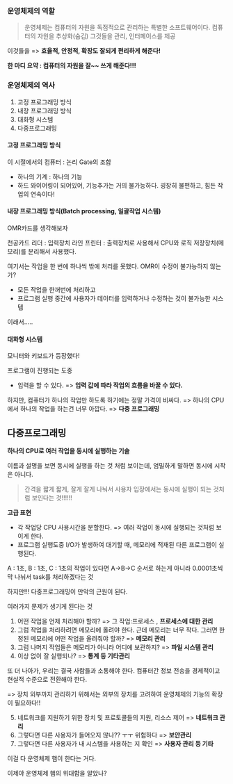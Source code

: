 ### 운영체제의 역할

> 운영체제는 컴퓨터의 자원을 독점적으로 관리하는 특별한 소프트웨어이다.
> 	컴퓨터의 자원을 추상화(숨김)
> 	 그것들을 관리, 인터페이스를 제공

이것들을 => **효율적, 안정적, 확장도 잘되게 편리하게 해준다!**

**한 마디 요약 : 컴퓨터의 자원을 잘~~ 쓰게 해준다!!!**

### 운영체제의 역사
1. 고정 프로그래밍 방식
2. 내장 프로그래밍 방식
3. 대화형 시스템
4. 다중프로그래밍

#### 고정 프로그래밍 방식
이 시절에서의 컴퓨터 : 논리 Gate의 조합
- 하나의 기계 : 하나의 기능
- 하드 와이어링이 되어있어, 기능추가는 거의 불가능하다.
굉장히 불편하고, 힘든 작업의 연속이다!

#### 내장 프로그래밍 방식(Batch processing, 일괄작업 시스템)

OMR카드를 생각해보자

천공카드 리더 : 입력장치
라인 프린터 : 출력장치로 사용해서
CPU와 로직 저장장치(메모리)를 분리해서 사용했다.

여기서는 작업을 한 번에 하나씩 밖에 처리를 못했다.
OMR이 수정이 불가능하지 않는가?
- 모든 작업을 한꺼번에 처리하고
- 프로그램 실행 중간에 사용자가 데이터를 입력하거나 수정하는 것이 불가능한 시스템

이래서.....

#### 대화형 시스템
모니터와 키보드가 등장했다!

프로그램이 진행되는 도중
- 입력을 할 수 있다. => **입력 값에 따라 작업의 흐름을 바꿀 수 있다.**

하지만, 컴퓨터가 하나의 작업만 하도록 하기에는 정말 가격이 비싸다.
=> 하나의 CPU에서 하나의 작업을 하는건 너무 아깝다.
=> **다중 프로그래밍**


## 다중프로그래밍

**하나의 CPU로 여러 작업을 동시에 실행하는 기술**

이름과 설명을 보면 동시에 실행을 하는 것 처럼 보이는데, 엄밀하게 말하면 동시에 시작은 아니다.
> 간격을 짧게 짧게, 잘게 잘게 나눠서 사용자 입장에서는 동시에 실행이 되는 것처럼 보인다는 것!!!!!!

**고급 표현**
- 각 작업당 CPU 사용시간을 분할한다. => 여러 작업이 동시에 실행되는 것처럼 보이게 한다.
- 프로그램 실행도중 I/O가 발생하여 대기할 때, 메모리에 적재된 다른 프로그램이 실행된다.


A : 1초, B : 1초, C : 1초의 작업이 있다면
A->B->C 순서로 하는게 아니라
0.0001초씩 막 나눠서 task를 처리하겠다는 것

하지만!!! 다중프로그래밍이 만악의 근원이 된다.

여러가지 문제가 생기게 된다는 것
1. 어떤 작업을 언제 처리해야 할까? => 그 작업:프로세스 , **프로세스에 대한 관리**
2. 그럼 작업을 처리하려면 메모리에 올려야 한다. 근데 메모리는 너무 작다. 그러면 한정된 메모리에 어떤 작업을 올려줘야 할까? => **메모리 관리**
3. 그럼 나머지 작업들은 메모리가 아니라 어디에 보관하지? => **파일 시스템 관리**
4. 이상 없이 잘 실행되나? => **통계 등 기타관리**

또 더 나아가, 우리는 결국 사람들과 소통해야 한다.
컴퓨터간 정보 전송을 경제적이고 현실적 수준으로 전환해야 한다.

=> 장치 외부까지 관리하기 위해서는 외부의 장치를 고려하여 운영체제의 기능의 확장이 필요하다!!

5. 네트워크를 지원하기 위한 장치 및 프로토콜들의 지원, 리소스 제어 => **네트워크 관리**
6. 그렇다면 다른 사용자가 들어오지 않나?? ㅜㅜ 위험하다 => **보안관리**
7. 그렇다면 다른 사용자가 내 시스템을 사용하는 지 확인 => **사용자 관리 등 기타**

이걸 다 운영체제 햄이 한다는 거다.

이제야 운영체제 햄의 위대함을 알았나?
